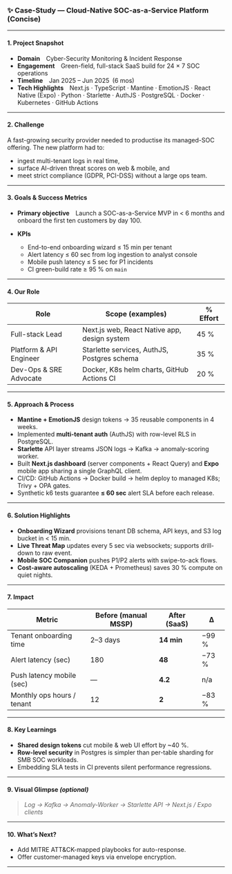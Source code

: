 ### ✨ Case-Study — Cloud-Native SOC-as-a-Service Platform (Concise)

---

#### 1. Project Snapshot

* **Domain**  Cyber-Security Monitoring & Incident Response
* **Engagement**  Green-field, full-stack SaaS build for 24 × 7 SOC operations
* **Timeline**  Jan 2025 – Jun 2025 (6 mos)
* **Tech Highlights**  Next.js · TypeScript · Mantine · EmotionJS · React Native (Expo) · Python · Starlette · AuthJS · PostgreSQL · Docker · Kubernetes · GitHub Actions

---

#### 2. Challenge

A fast-growing security provider needed to productise its managed-SOC offering. The new platform had to:

* ingest multi-tenant logs in real time,
* surface AI-driven threat scores on web & mobile, and
* meet strict compliance (GDPR, PCI-DSS) without a large ops team.

---

#### 3. Goals & Success Metrics

* **Primary objective**  Launch a SOC-as-a-Service MVP in < 6 months and onboard the first ten customers by day 100.
* **KPIs**

  * End-to-end onboarding wizard ≤ 15 min per tenant
  * Alert latency ≤ 60 sec from log ingestion to analyst console
  * Mobile push latency ≤ 5 sec for P1 incidents
  * CI green-build rate ≥ 95 % on `main`

---

#### 4. Our Role

| Role                    | Scope (examples)                             | % Effort |
| ----------------------- | -------------------------------------------- | -------- |
| Full-stack Lead         | Next.js web, React Native app, design system | 45 %     |
| Platform & API Engineer | Starlette services, AuthJS, Postgres schema  | 35 %     |
| Dev-Ops & SRE Advocate  | Docker, K8s helm charts, GitHub Actions CI   | 20 %     |

---

#### 5. Approach & Process

* **Mantine + EmotionJS** design tokens → 35 reusable components in 4 weeks.
* Implemented **multi-tenant auth** (AuthJS) with row-level RLS in PostgreSQL.
* **Starlette** API layer streams JSON logs → Kafka → anomaly-scoring worker.
* Built **Next.js dashboard** (server components + React Query) and **Expo** mobile app sharing a single GraphQL client.
* CI/CD: GitHub Actions → Docker build → helm deploy to managed K8s; Trivy + OPA gates.
* Synthetic k6 tests guarantee **≤ 60 sec** alert SLA before each release.

---

#### 6. Solution Highlights

* **Onboarding Wizard** provisions tenant DB schema, API keys, and S3 log bucket in < 15 min.
* **Live Threat Map** updates every 5 sec via websockets; supports drill-down to raw event.
* **Mobile SOC Companion** pushes P1/P2 alerts with swipe-to-ack flows.
* **Cost-aware autoscaling** (KEDA + Prometheus) saves 30 % compute on quiet nights.

---

#### 7. Impact

| Metric                     | Before (manual MSSP) | After (SaaS) | Δ     |
| -------------------------- | -------------------- | ------------ | ----- |
| Tenant onboarding time     | 2–3 days             | **14 min**   | −99 % |
| Alert latency (sec)        | 180                  | **48**       | −73 % |
| Push latency mobile (sec)  | —                    | **4.2**      | n/a   |
| Monthly ops hours / tenant | 12                   | **2**        | −83 % |

---

#### 8. Key Learnings

* **Shared design tokens** cut mobile & web UI effort by \~40 %.
* **Row-level security** in Postgres is simpler than per-table sharding for SMB SOC workloads.
* Embedding SLA tests in CI prevents silent performance regressions.

---

#### 9. Visual Glimpse *(optional)*

> *Log → Kafka → Anomaly-Worker → Starlette API → Next.js / Expo clients*

---

#### 10. What’s Next?

* Add MITRE ATT\&CK-mapped playbooks for auto-response.
* Offer customer-managed keys via envelope encryption.

---
